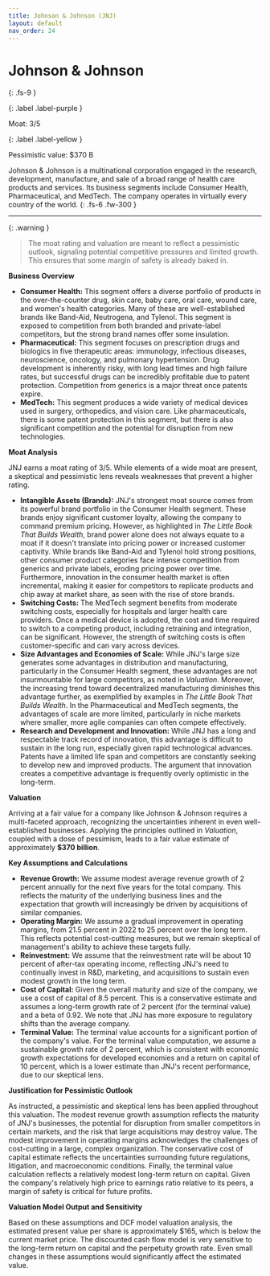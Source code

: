 ```yaml
---
title: Johnson & Johnson (JNJ)
layout: default
nav_order: 24
---
```


# Johnson & Johnson
{: .fs-9 }

{: .label .label-purple }

Moat: 3/5

{: .label .label-yellow }

Pessimistic value: $370 B

Johnson & Johnson is a multinational corporation engaged in the research, development, manufacture, and sale of a broad range of health care products and services. Its business segments include Consumer Health, Pharmaceutical, and MedTech.  The company operates in virtually every country of the world.
{: .fs-6 .fw-300 }

---

{: .warning } 
>The moat rating and valuation are meant to reflect a pessimistic outlook, signaling potential competitive pressures and limited growth. This ensures that some margin of safety is already baked in.

**Business Overview**

* **Consumer Health:** This segment offers a diverse portfolio of products in the over-the-counter drug, skin care, baby care, oral care, wound care, and women's health categories.  Many of these are well-established brands like Band-Aid, Neutrogena, and Tylenol. This segment is exposed to competition from both branded and private-label competitors, but the strong brand names offer some insulation.
* **Pharmaceutical:** This segment focuses on prescription drugs and biologics in five therapeutic areas: immunology, infectious diseases, neuroscience, oncology, and pulmonary hypertension.  Drug development is inherently risky, with long lead times and high failure rates, but successful drugs can be incredibly profitable due to patent protection.  Competition from generics is a major threat once patents expire.
* **MedTech:** This segment produces a wide variety of medical devices used in surgery, orthopedics, and vision care.  Like pharmaceuticals, there is some patent protection in this segment, but there is also significant competition and the potential for disruption from new technologies.

**Moat Analysis**

JNJ earns a moat rating of 3/5.  While elements of a wide moat are present, a skeptical and pessimistic lens reveals weaknesses that prevent a higher rating.

* **Intangible Assets (Brands):** JNJ's strongest moat source comes from its powerful brand portfolio in the Consumer Health segment.  These brands enjoy significant customer loyalty, allowing the company to command premium pricing.  However, as highlighted in *The Little Book That Builds Wealth*, brand power alone does not always equate to a moat if it doesn't translate into pricing power or increased customer captivity.  While brands like Band-Aid and Tylenol hold strong positions, other consumer product categories face intense competition from generics and private labels, eroding pricing power over time.  Furthermore, innovation in the consumer health market is often incremental, making it easier for competitors to replicate products and chip away at market share, as seen with the rise of store brands.  
* **Switching Costs:** The MedTech segment benefits from moderate switching costs, especially for hospitals and larger health care providers.  Once a medical device is adopted, the cost and time required to switch to a competing product, including retraining and integration, can be significant.  However, the strength of switching costs is often customer-specific and can vary across devices.  
* **Size Advantages and Economies of Scale:** While JNJ's large size generates some advantages in distribution and manufacturing, particularly in the Consumer Health segment, these advantages are not insurmountable for large competitors, as noted in *Valuation*.  Moreover, the increasing trend toward decentralized manufacturing diminishes this advantage further,  as exemplified by examples in *The Little Book That Builds Wealth*. In the Pharmaceutical and MedTech segments, the advantages of scale are more limited, particularly in niche markets where smaller, more agile companies can often compete effectively.
* **Research and Development and Innovation:** While JNJ has a long and respectable track record of innovation, this advantage is difficult to sustain in the long run, especially given rapid technological advances.  Patents have a limited life span and competitors are constantly seeking to develop new and improved products. The argument that innovation creates a competitive advantage is frequently overly optimistic in the long-term.

**Valuation**

Arriving at a fair value for a company like Johnson & Johnson requires a multi-faceted approach, recognizing the uncertainties inherent in even well-established businesses.  Applying the principles outlined in *Valuation*, coupled with a dose of pessimism, leads to a fair value estimate of approximately **$370 billion**.

**Key Assumptions and Calculations**

* **Revenue Growth:** We assume modest average revenue growth of 2 percent annually for the next five years for the total company.  This reflects the maturity of the underlying business lines and the expectation that growth will increasingly be driven by acquisitions of similar companies.  
* **Operating Margin:** We assume a gradual improvement in operating margins, from 21.5 percent in 2022 to 25 percent over the long term.  This reflects potential cost-cutting measures, but we remain skeptical of management's ability to achieve these targets fully.  
* **Reinvestment:** We assume that the reinvestment rate will be about 10 percent of after-tax operating income, reflecting JNJ's need to continually invest in R&D, marketing, and acquisitions to sustain even modest growth in the long term.
* **Cost of Capital:** Given the overall maturity and size of the company,  we use a cost of capital of 8.5 percent. This is a conservative estimate and assumes a long-term growth rate of 2 percent (for the terminal value) and a beta of 0.92. We note that JNJ has more exposure to regulatory shifts than the average company.
* **Terminal Value:**  The terminal value accounts for a significant portion of the company's value. For the terminal value computation, we assume a sustainable growth rate of 2 percent, which is consistent with economic growth expectations for developed economies and a return on capital of 10 percent, which is a lower estimate than JNJ's recent performance, due to our skeptical lens.

**Justification for Pessimistic Outlook**

As instructed, a pessimistic and skeptical lens has been applied throughout this valuation. The modest revenue growth assumption reflects the maturity of JNJ's businesses, the potential for disruption from smaller competitors in certain markets, and the risk that large acquisitions may destroy value.  The modest improvement in operating margins acknowledges the challenges of cost-cutting in a large, complex organization. The conservative cost of capital estimate reflects the uncertainties surrounding future regulations, litigation, and macroeconomic conditions.  Finally, the terminal value calculation reflects a relatively modest long-term return on capital. Given the company's relatively high price to earnings ratio relative to its peers, a margin of safety is critical for future profits.

**Valuation Model Output and Sensitivity**

Based on these assumptions and DCF model valuation analysis, the estimated present value per share is approximately $165, which is below the current market price. The discounted cash flow model is very sensitive to the long-term return on capital and the perpetuity growth rate.  Even small changes in these assumptions would significantly affect the estimated value.